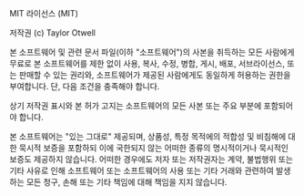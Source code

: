 MIT 라이선스 (MIT)

저작권 (c) Taylor Otwell

본 소프트웨어 및 관련 문서 파일(이하 "소프트웨어")의 사본을 취득하는 모든 사람에게 무료로 본 소프트웨어를 제한 없이 사용, 복사, 수정, 병합, 게시, 배포, 서브라이선스, 또는 판매할 수 있는 권리와, 소프트웨어가 제공된 사람에게도 동일하게 허용하는 권한을 부여합니다. 단, 다음 조건을 충족해야 합니다.

상기 저작권 표시와 본 허가 고지는 소프트웨어의 모든 사본 또는 주요 부분에 포함되어야 합니다.

본 소프트웨어는 "있는 그대로" 제공되며, 상품성, 특정 목적에의 적합성 및 비침해에 대한 묵시적 보증을 포함하되 이에 국한되지 않는 어떠한 종류의 명시적이거나 묵시적인 보증도 제공하지 않습니다. 어떠한 경우에도 저자 또는 저작권자는 계약, 불법행위 또는 기타 사유로 인해 소프트웨어 또는 소프트웨어의 사용 또는 기타 거래와 관련하여 발생하는 모든 청구, 손해 또는 기타 책임에 대해 책임을 지지 않습니다.